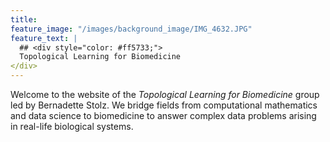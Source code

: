```yaml
---
title:
feature_image: "/images/background_image/IMG_4632.JPG"
feature_text: |
  ## <div style="color: #ff5733;">
  Topological Learning for Biomedicine
</div>
---
```

Welcome to the website of the *Topological Learning for Biomedicine* group led by Bernadette Stolz. We bridge fields from computational mathematics and data science to biomedicine to answer complex data problems arising in real-life biological systems.
